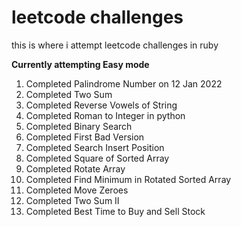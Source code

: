 # leetcode challenges
this is where i attempt leetcode challenges in ruby

**Currently attempting Easy mode**

1. Completed Palindrome Number on 12 Jan 2022
2. Completed Two Sum
3. Completed Reverse Vowels of String
4. Completed Roman to Integer in python
5. Completed Binary Search
6. Completed First Bad Version
7. Completed Search Insert Position
8. Completed Square of Sorted Array
9. Completed Rotate Array
10. Completed Find Minimum in Rotated Sorted Array
11. Completed Move Zeroes
12. Completed Two Sum II
13. Completed Best Time to Buy and Sell Stock
